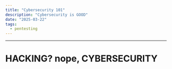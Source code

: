```yaml
---
title: "Cybersecurity 101"
description: "Cybersecurity is GOOD"
date: "2025-03-22"
tags:
  - pentesting
---
```


---

# HACKING? nope, CYBERSECURITY